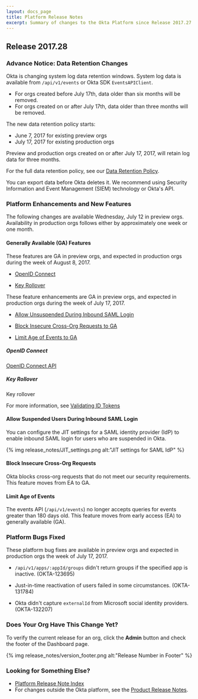 ```yaml
---
layout: docs_page
title: Platform Release Notes
excerpt: Summary of changes to the Okta Platform since Release 2017.27
---
```


## Release 2017.28

### Advance Notice: Data Retention Changes

Okta is changing system log data retention windows. System log data is available from `/api/v1/events` or
Okta SDK `EventsAPIClient`.

* For orgs created before July 17th, data older than six months will be removed.
* For orgs created on or after July 17th, data older than three months will be removed.

The new data retention policy starts:

* June 7, 2017 for existing preview orgs
* July 17, 2017 for existing production orgs

Preview and production orgs created on or after July 17, 2017, will retain log data for three months.

For the full data retention policy, see our [Data Retention Policy](https://support.okta.com/help/Documentation/Knowledge_Article/Okta-Data-Retention-Policy).

You can export data before Okta deletes it. We recommend using Security Information and Event Management (SIEM) technology or Okta's API.

 <!-- OKTA-125424 -->

### Platform Enhancements and New Features

The following changes are available Wednesday, July 12 in preview orgs.
Availability in production orgs follows either by approximately one week or one month.
 
#### Generally Available (GA) Features

These features are GA in preview orgs, and expected in production orgs during the week of August 8, 2017.

* [OpenID Connect](#openid-connect)

* [Key Rollover](#key-rollover)

These feature enhancements are GA in preview orgs, and expected in production orgs during the week of July 17, 2017.

* [Allow Unsuspended During Inbound SAML Login](#unsuspended-suspended-users-during-inbound-saml-ogin)

* [Block Insecure Cross-Org Requests to GA](#block-insecure-cross-org-requests)

* [Limit Age of Events to GA](#limit-age-of-events)


##### OpenID Connect
[OpenID Connect API](https://developer.okta.com/docs/api/resources/oidc.html) 

  <!-- OKTA-132049  -->


##### Key Rollover
Key rollover 
 
 For more information, see [Validating ID Tokens](https://developer.okta.com/docs/api/resources/oidc.html#validating-id-tokens)

  <!-- OKTA-132045  -->


#### Allow Suspended Users During Inbound SAML Login

You can configure the JIT settings for a SAML identity provider (IdP) to enable inbound SAML login for users who are suspended in Okta.

{% img release_notes/JIT_settings.png alt:"JIT settings for SAML IdP" %}
  <!-- OKTA-128384  -->


#### Block Insecure Cross-Org Requests
Okta blocks cross-org requests that do not meet our security requirements. This feature moves from EA to GA.

  <!-- OKTA-132490  -->


#### Limit Age of Events
The events API (`/api/v1/events`) no longer accepts queries for events greater than 180 days old. This feature moves from early access (EA) to generally available (GA).

  <!-- OKTA-125424, 120605  -->




### Platform Bugs Fixed

These platform bug fixes are available in preview orgs and expected in production orgs the week of July 17, 2017.

* `/api/v1/apps/:appId/groups` didn't return groups if the specified app is inactive. (OKTA-123695)

* Just-in-time reactivation of users failed in some circumstances. (OKTA-131784)

* Okta didn't capture `externalId` from Microsoft social identity providers.  (OKTA-132207)



### Does Your Org Have This Change Yet?

To verify the current release for an org, click the **Admin** button and check the footer of the Dashboard page.

{% img release_notes/version_footer.png alt:"Release Number in Footer" %}


### Looking for Something Else?

* [Platform Release Note Index](platform-release-notes2016-index.html)
* For changes outside the Okta platform, see the [Product Release Notes](https://help.okta.com/en/prev/Content/Topics/ReleaseNotes/preview.htm).

